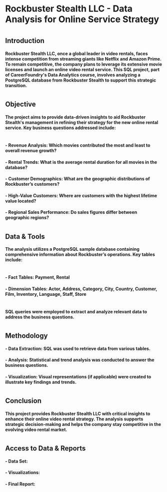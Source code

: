 # Rockbuster Stealth LLC - Data Analysis for Online Service Strategy
#
## Introduction
#### Rockbuster Stealth LLC, once a global leader in video rentals, faces intense competition from streaming giants like Netflix and Amazon Prime. To remain competitive, the company plans to leverage its extensive movie licenses and launch an online video rental service. This SQL project, part of CareerFoundry's Data Analytics course, involves analyzing a PostgreSQL database from Rockbuster Stealth to support this strategic transition.
#
## Objective
#### The project aims to provide data-driven insights to aid Rockbuster Stealth's management in refining their strategy for the new online rental service. Key business questions addressed include:
#
#### - Revenue Analysis: Which movies contributed the most and least to overall revenue growth?
#### - Rental Trends: What is the average rental duration for all movies in the database?
#### - Customer Demographics: What are the geographic distributions of Rockbuster’s customers?
#### - High-Value Customers: Where are customers with the highest lifetime value located?
#### - Regional Sales Performance: Do sales figures differ between geographic regions?
#
## Data & Tools
#### The analysis utilizes a PostgreSQL sample database containing comprehensive information about Rockbuster’s operations. Key tables include:
#
#### - Fact Tables: Payment, Rental
#### - Dimension Tables: Actor, Address, Category, City, Country, Customer, Film, Inventory, Language, Staff, Store
#
#### SQL queries were employed to extract and analyze relevant data to address the business questions.
#
## Methodology
#### - Data Extraction: SQL was used to retrieve data from various tables.
#### - Analysis: Statistical and trend analysis was conducted to answer the business questions.
#### - Visualization: Visual representations (if applicable) were created to illustrate key findings  and trends.
#
## Conclusion
#### This project provides Rockbuster Stealth LLC with critical insights to enhance their online video rental strategy. The analysis supports strategic decision-making and helps the company stay competitive in the evolving video rental market.
#
## Access to Data & Reports
#### - Data Set:
#### - Visualizations: 
#### - Final Report:

